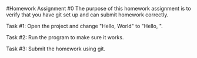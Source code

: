 #Homework Assignment #0
The purpose of this homework assignment is to verify that you have git set up and can submit homework correctly.

Task #1: Open the project and change "Hello, World" to "Hello, <yourname>".

Task #2: Run the program to make sure it works.

Task #3: Submit the homework using git.
